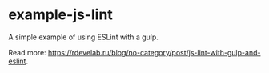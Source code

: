 # example-js-lint
A simple example of using ESLint with a gulp.

Read more: https://rdevelab.ru/blog/no-category/post/js-lint-with-gulp-and-eslint.